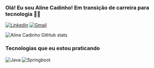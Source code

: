 ### Olá! Eu sou Aline Cadinho! Em transição de carreira para tecnologia 👩‍🦱

[![Linkedin](https://img.shields.io/badge/LinkedIn-0077B5?style=for-the-badge&logo=linkedin&logoColor=white)](https://www.linkedin.com/in/aline-cadinho/)
[![Gmail](https://img.shields.io/badge/Gmail-D14836?style=for-the-badge&logo=gmail&logoColor=white)](cadinhoaline@gmail.com)

![Aline Cadinho GitHub stats](https://github-readme-stats.vercel.app/api?username=alinecadinhoo&show_icons=true&theme=synthwave)

### Tecnologias que eu estou praticando

<div>
<img align="center" alt="Java" src="https://img.shields.io/badge/Java-ED8B00?style=for-the-badge&logo=openjdk&logoColor=white" />
<img align="center" alt="Springboot" src="https://img.shields.io/badge/Spring-6DB33F?style=for-the-badge&logo=spring&logoColor=white" />
</div>

